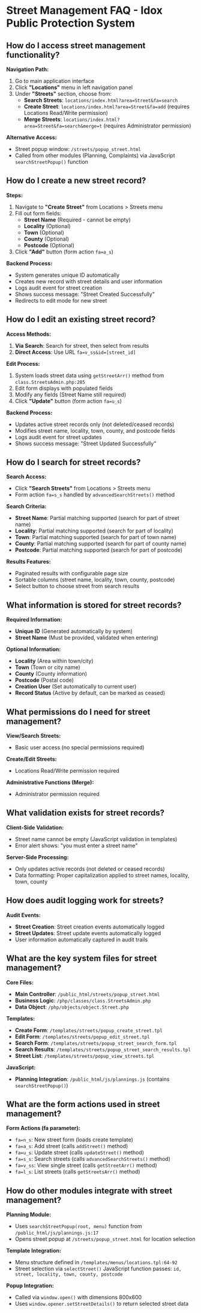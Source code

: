 # Street Management FAQ - Idox Public Protection System

## How do I access street management functionality?

**Navigation Path:**
1. Go to main application interface
2. Click **"Locations"** menu in left navigation panel  
3. Under **"Streets"** section, choose from:
   - **Search Streets**: `locations/index.html?area=Street&fa=search`
   - **Create Street**: `locations/index.html?area=Street&fa=add` (requires Locations Read/Write permission)
   - **Merge Streets**: `locations/index.html?area=Street&fa=search&merge=t` (requires Administrator permission)

**Alternative Access:**
- Street popup window: `/streets/popup_street.html`
- Called from other modules (Planning, Complaints) via JavaScript `searchStreetPopup()` function

## How do I create a new street record?

**Steps:**
1. Navigate to **"Create Street"** from Locations > Streets menu
2. Fill out form fields:
   - **Street Name** (Required - cannot be empty)
   - **Locality** (Optional)
   - **Town** (Optional) 
   - **County** (Optional)
   - **Postcode** (Optional)
3. Click **"Add"** button (form action `fa=a_s`)

**Backend Process:**
- System generates unique ID automatically
- Creates new record with street details and user information
- Logs audit event for street creation
- Shows success message: "Street Created Successfully"
- Redirects to edit mode for new street

## How do I edit an existing street record?

**Access Methods:**
1. **Via Search**: Search for street, then select from results
2. **Direct Access**: Use URL `fa=v_ss&id=[street_id]`

**Edit Process:**
1. System loads street data using `getStreetArr()` method from `class.StreetsAdmin.php:285`
2. Edit form displays with populated fields
3. Modify any fields (Street Name still required)
4. Click **"Update"** button (form action `fa=u_s`)

**Backend Process:**
- Updates active street records only (not deleted/ceased records)
- Modifies street name, locality, town, county, and postcode fields
- Logs audit event for street updates
- Shows success message: "Street Updated Successfully"

## How do I search for street records?

**Search Access:**
- Click **"Search Streets"** from Locations > Streets menu
- Form action `fa=s_s` handled by `advancedSearchStreets()` method

**Search Criteria:**
- **Street Name**: Partial matching supported (search for part of street name)
- **Locality**: Partial matching supported (search for part of locality)
- **Town**: Partial matching supported (search for part of town name)
- **County**: Partial matching supported (search for part of county name)
- **Postcode**: Partial matching supported (search for part of postcode)

**Results Features:**
- Paginated results with configurable page size
- Sortable columns (street name, locality, town, county, postcode)
- Select button to choose street from search results

## What information is stored for street records?

**Required Information:**
- **Unique ID** (Generated automatically by system)
- **Street Name** (Must be provided, validated when entering)

**Optional Information:**
- **Locality** (Area within town/city)
- **Town** (Town or city name)
- **County** (County information)
- **Postcode** (Postal code)
- **Creation User** (Set automatically to current user)
- **Record Status** (Active by default, can be marked as ceased)

## What permissions do I need for street management?

**View/Search Streets:**
- Basic user access (no special permissions required)

**Create/Edit Streets:**
- Locations Read/Write permission required

**Administrative Functions (Merge):**
- Administrator permission required

## What validation exists for street records?

**Client-Side Validation:**
- Street name cannot be empty (JavaScript validation in templates)
- Error alert shows: "you must enter a street name"

**Server-Side Processing:**
- Only updates active records (not deleted or ceased records)
- Data formatting: Proper capitalization applied to street names, locality, town, county

## How does audit logging work for streets?

**Audit Events:**
- **Street Creation**: Street creation events automatically logged
- **Street Updates**: Street update events automatically logged  
- User information automatically captured in audit trails

## What are the key system files for street management?

**Core Files:**
- **Main Controller**: `/public_html/streets/popup_street.html`
- **Business Logic**: `/php/classes/class.StreetsAdmin.php`
- **Data Object**: `/php/objects/object.Street.php`

**Templates:**
- **Create Form**: `/templates/streets/popup_create_street.tpl`
- **Edit Form**: `/templates/streets/popup_edit_street.tpl` 
- **Search Form**: `/templates/streets/popup_street_search_form.tpl`
- **Search Results**: `/templates/streets/popup_street_search_results.tpl`
- **Street List**: `/templates/streets/popup_view_streets.tpl`

**JavaScript:**
- **Planning Integration**: `/public_html/js/plannings.js` (contains `searchStreetPopup()`)

## What are the form actions used in street management?

**Form Actions (fa parameter):**
- `fa=n_s`: New street form (loads create template)
- `fa=a_s`: Add street (calls `addStreet()` method)
- `fa=u_s`: Update street (calls `updateStreet()` method)  
- `fa=s_s`: Search streets (calls `advancedSearchStreets()` method)
- `fa=v_ss`: View single street (calls `getStreetArr()` method)
- `fa=l_s`: List streets (calls `getStreetsArr()` method)

## How do other modules integrate with street management?

**Planning Module:**
- Uses `searchStreetPopup(root, menu)` function from `/public_html/js/plannings.js:17`
- Opens street popup at `/streets/popup_street.html` for location selection

**Template Integration:**
- Menu structure defined in `/templates/menus/locations.tpl:64-92`
- Street selection via `selectStreet()` JavaScript function passes: `id, street, locality, town, county, postcode`

**Popup Integration:**
- Called via `window.open()` with dimensions 800x600
- Uses `window.opener.setStreetDetails()` to return selected street data